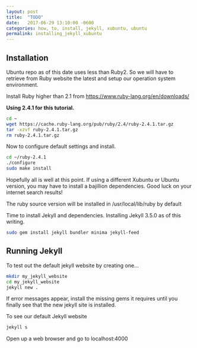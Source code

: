 ```yaml
---
layout: post
title:  "TODO"
date:   2017-06-29 13:10:00 -0600
categories: how, to, install, jekyll, xubuntu, ubuntu
permalink: installing_jekyll_xubuntu
---
```


## Installation

Ubuntu repo as of this date uses less than Ruby2.  So we will have to retrieve from Ruby website the latest and setup our operation system environment.

Install Ruby higher than 2.1 from https://www.ruby-lang.org/en/downloads/

**Using 2.4.1 for this tutorial.**

```bash
cd ~
wget https://cache.ruby-lang.org/pub/ruby/2.4/ruby-2.4.1.tar.gz
tar -xzvf ruby-2.4.1.tar.gz
rm ruby-2.4.1.tar.gz
```

Now to configure default settings and install.

```bash
cd ~/ruby-2.4.1
./configure
sudo make install
```

Hopefully all is well at this point.  If using a different Xubuntu or Ubuntu version, you may have to install a bajillion dependencies.  Good luck on your internet search results!

The ruby source version will be installed in /usr/local/lib/ruby by default

Time to install Jekyll and dependencies.  Installing Jekyll 3.5.0 as of this writing.

```bash
sudo gem install jekyll bundler minima jekyll-feed
```

## Running Jekyll

To test out the default jekyll website by creating one...

```bash
mkdir my_jekyll_website
cd my_jekyll_website
jekyll new .
```

If error messages appear, install the missing gems it requires until you finally see that the new jekyll site is installed.


To see our default Jekyll website

```bash
jekyll s
```

Open up a web browser and go to localhost:4000

